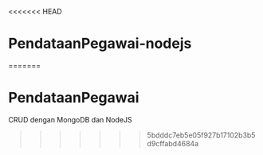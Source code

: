 <<<<<<< HEAD
# PendataanPegawai-nodejs
=======
# PendataanPegawai
CRUD dengan MongoDB dan NodeJS
>>>>>>> 5bdddc7eb5e05f927b17102b3b5d9cffabd4684a
